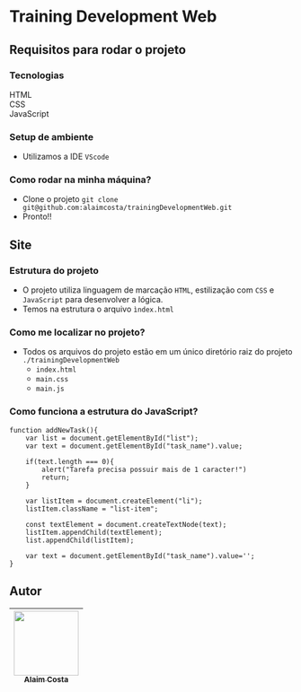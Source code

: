 # Training Development Web

## Requisitos para rodar o projeto

### Tecnologias
HTML<br>
CSS<br>
JavaScript<br>
### Setup de ambiente
- Utilizamos a IDE `VScode`

### Como rodar na minha máquina?
- Clone o projeto `git clone git@github.com:alaimcosta/trainingDevelopmentWeb.git`
- Pronto!!

## Site
### Estrutura do projeto
- O projeto utiliza linguagem de marcação `HTML`, estilização com `CSS` e `JavaScript` para desenvolver a lógica. 
- Temos na estrutura o arquivo `ìndex.html`

### Como me localizar no projeto?
* Todos os arquivos do projeto estão em um único diretório raiz do projeto `./trainingDevelopmentWeb`
    * `index.html`
    * `main.css`
    * `main.js`

### Como funciona a estrutura do JavaScript?
``` ~~~javascript
function addNewTask(){
    var list = document.getElementById("list");
    var text = document.getElementById("task_name").value;
    
    if(text.length === 0){
        alert("Tarefa precisa possuir mais de 1 caracter!")
        return;
    }
    
    var listItem = document.createElement("li");
    listItem.className = "list-item";

    const textElement = document.createTextNode(text);
    listItem.appendChild(textElement);
    list.appendChild(listItem);

    var text = document.getElementById("task_name").value='';
}
```
## Autor
| [<img src="https://user-images.githubusercontent.com/71519298/188052888-7d822b41-2950-4e4b-b6e7-0863dc9ef67d.jpg" width=115><br><sub>Alaim Costa</sub>](https://github.com/alaimcosta) |
| :---: |
